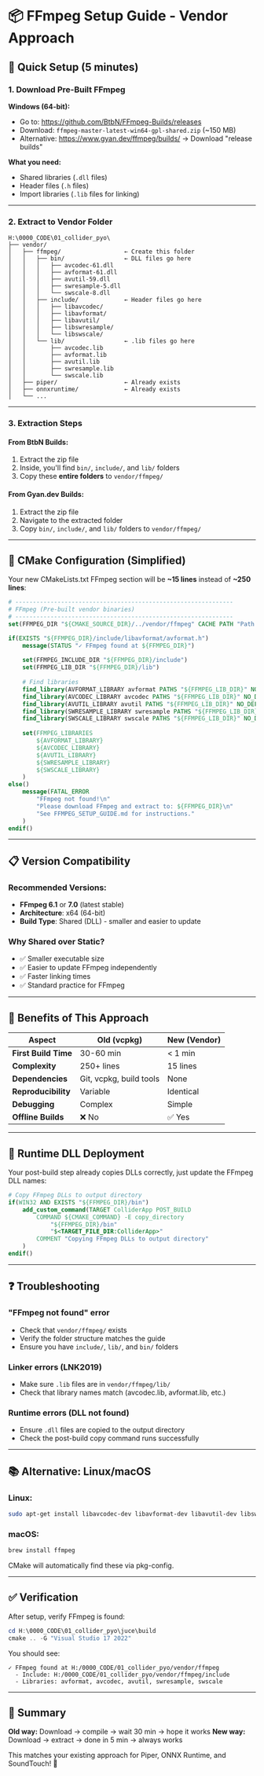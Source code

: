 # 📦 FFmpeg Setup Guide - Vendor Approach

## 🎯 Quick Setup (5 minutes)

### **1. Download Pre-Built FFmpeg**

**Windows (64-bit):**
- Go to: https://github.com/BtbN/FFmpeg-Builds/releases
- Download: `ffmpeg-master-latest-win64-gpl-shared.zip` (~150 MB)
- Alternative: https://www.gyan.dev/ffmpeg/builds/ → Download "release builds"

**What you need:**
- Shared libraries (`.dll` files)
- Header files (`.h` files)
- Import libraries (`.lib` files for linking)

---

### **2. Extract to Vendor Folder**

```
H:\0000_CODE\01_collider_pyo\
├── vendor/
│   ├── ffmpeg/                  ← Create this folder
│   │   ├── bin/                 ← DLL files go here
│   │   │   ├── avcodec-61.dll
│   │   │   ├── avformat-61.dll
│   │   │   ├── avutil-59.dll
│   │   │   ├── swresample-5.dll
│   │   │   └── swscale-8.dll
│   │   ├── include/             ← Header files go here
│   │   │   ├── libavcodec/
│   │   │   ├── libavformat/
│   │   │   ├── libavutil/
│   │   │   ├── libswresample/
│   │   │   └── libswscale/
│   │   └── lib/                 ← .lib files go here
│   │       ├── avcodec.lib
│   │       ├── avformat.lib
│   │       ├── avutil.lib
│   │       ├── swresample.lib
│   │       └── swscale.lib
│   ├── piper/                   ← Already exists
│   ├── onnxruntime/             ← Already exists
│   └── ...
```

---

### **3. Extraction Steps**

#### **From BtbN Builds:**
1. Extract the zip file
2. Inside, you'll find `bin/`, `include/`, and `lib/` folders
3. Copy these **entire folders** to `vendor/ffmpeg/`

#### **From Gyan.dev Builds:**
1. Extract the zip file
2. Navigate to the extracted folder
3. Copy `bin/`, `include/`, and `lib/` folders to `vendor/ffmpeg/`

---

## 🔧 CMake Configuration (Simplified)

Your new CMakeLists.txt FFmpeg section will be **~15 lines** instead of **~250 lines**:

```cmake
# --------------------------------------------------------------
# FFmpeg (Pre-built vendor binaries)
# --------------------------------------------------------------
set(FFMPEG_DIR "${CMAKE_SOURCE_DIR}/../vendor/ffmpeg" CACHE PATH "Path to FFmpeg")

if(EXISTS "${FFMPEG_DIR}/include/libavformat/avformat.h")
    message(STATUS "✓ FFmpeg found at ${FFMPEG_DIR}")
    
    set(FFMPEG_INCLUDE_DIR "${FFMPEG_DIR}/include")
    set(FFMPEG_LIB_DIR "${FFMPEG_DIR}/lib")
    
    # Find libraries
    find_library(AVFORMAT_LIBRARY avformat PATHS "${FFMPEG_LIB_DIR}" NO_DEFAULT_PATH REQUIRED)
    find_library(AVCODEC_LIBRARY avcodec PATHS "${FFMPEG_LIB_DIR}" NO_DEFAULT_PATH REQUIRED)
    find_library(AVUTIL_LIBRARY avutil PATHS "${FFMPEG_LIB_DIR}" NO_DEFAULT_PATH REQUIRED)
    find_library(SWRESAMPLE_LIBRARY swresample PATHS "${FFMPEG_LIB_DIR}" NO_DEFAULT_PATH REQUIRED)
    find_library(SWSCALE_LIBRARY swscale PATHS "${FFMPEG_LIB_DIR}" NO_DEFAULT_PATH REQUIRED)
    
    set(FFMPEG_LIBRARIES 
        ${AVFORMAT_LIBRARY}
        ${AVCODEC_LIBRARY}
        ${AVUTIL_LIBRARY}
        ${SWRESAMPLE_LIBRARY}
        ${SWSCALE_LIBRARY}
    )
else()
    message(FATAL_ERROR 
        "FFmpeg not found!\n"
        "Please download FFmpeg and extract to: ${FFMPEG_DIR}\n"
        "See FFMPEG_SETUP_GUIDE.md for instructions."
    )
endif()
```

---

## 📋 Version Compatibility

### **Recommended Versions:**
- **FFmpeg 6.1** or **7.0** (latest stable)
- **Architecture**: x64 (64-bit)
- **Build Type**: Shared (DLL) - smaller and easier to update

### **Why Shared over Static?**
- ✅ Smaller executable size
- ✅ Easier to update FFmpeg independently
- ✅ Faster linking times
- ✅ Standard practice for FFmpeg

---

## 🚀 Benefits of This Approach

| Aspect | Old (vcpkg) | New (Vendor) |
|--------|-------------|--------------|
| **First Build Time** | 30-60 min | < 1 min |
| **Complexity** | 250+ lines | 15 lines |
| **Dependencies** | Git, vcpkg, build tools | None |
| **Reproducibility** | Variable | Identical |
| **Debugging** | Complex | Simple |
| **Offline Builds** | ❌ No | ✅ Yes |

---

## 🔄 Runtime DLL Deployment

Your post-build step already copies DLLs correctly, just update the FFmpeg DLL names:

```cmake
# Copy FFmpeg DLLs to output directory
if(WIN32 AND EXISTS "${FFMPEG_DIR}/bin")
    add_custom_command(TARGET ColliderApp POST_BUILD
        COMMAND ${CMAKE_COMMAND} -E copy_directory
            "${FFMPEG_DIR}/bin"
            "$<TARGET_FILE_DIR:ColliderApp>"
        COMMENT "Copying FFmpeg DLLs to output directory"
    )
endif()
```

---

## ❓ Troubleshooting

### **"FFmpeg not found" error**
- Check that `vendor/ffmpeg/` exists
- Verify the folder structure matches the guide
- Ensure you have `include/`, `lib/`, and `bin/` folders

### **Linker errors (LNK2019)**
- Make sure `.lib` files are in `vendor/ffmpeg/lib/`
- Check that library names match (avcodec.lib, avformat.lib, etc.)

### **Runtime errors (DLL not found)**
- Ensure `.dll` files are copied to the output directory
- Check the post-build copy command runs successfully

---

## 📚 Alternative: Linux/macOS

### **Linux:**
```bash
sudo apt-get install libavcodec-dev libavformat-dev libavutil-dev libswresample-dev libswscale-dev
```

### **macOS:**
```bash
brew install ffmpeg
```

CMake will automatically find these via pkg-config.

---

## ✅ Verification

After setup, verify FFmpeg is found:

```powershell
cd H:\0000_CODE\01_collider_pyo\juce\build
cmake .. -G "Visual Studio 17 2022"
```

You should see:
```
✓ FFmpeg found at H:/0000_CODE/01_collider_pyo/vendor/ffmpeg
  - Include: H:/0000_CODE/01_collider_pyo/vendor/ffmpeg/include
  - Libraries: avformat, avcodec, avutil, swresample, swscale
```

---

## 🎉 Summary

**Old way:** Download → compile → wait 30 min → hope it works
**New way:** Download → extract → done in 5 min → always works

This matches your existing approach for Piper, ONNX Runtime, and SoundTouch! 🚀

